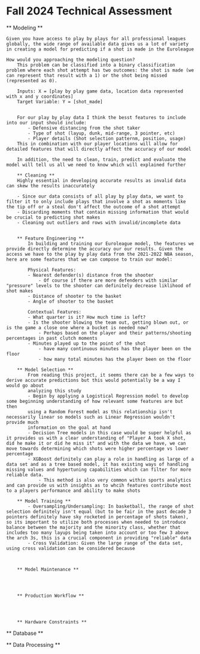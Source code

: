 # Fall 2024 Technical Assessment

** Modeling **

    Given you have access to play by plays for all professional leagues globally, the wide range of available data gives us a lot of variety in creating a model for predicting if a shot is made in the Euroleague

    How would you approaching the modeling question?
        This problem can be classified into a binary classification problem where each shot attempt has two outcomes: the shot is made (we can represent that result with a 1) or the shot being missed (represented as 0).

        Inputs: X = [play by play game data, location data represented with x and y coordinates]
        Target Variable: Y = [shot_made]


        For our play by play data I think the besst features to include into our input should include:
            - Defensive distancing from the shot taker
            - Type of shot (layup, dunk, mid-range, 3 pointer, etc)
            - Player details (Shot selection patternm, position, usage)
        This in combination with our player locations will allow for detailed features that will directly affect the accuracy of our model

        In addition, the need to clean, train, predict and evaluate the model will tell us all we need to know which will explained further

        ** Cleaning **
        Highly essential in developing accurate results as invalid data can skew the results inaccurately

        - Since our data consists of all play by play data, we want to filter it to only include plays that involve a shot as moments like the tip off or a steal don't affect the outcome of a shot attempt
        - Discarding moments that contain missing information that would be crucial to predicting shot makes
        - Cleaning out outliers and rows with invalid/incomplete data


        ** Feature Engineering **
            In building and training our Euroleague model, the features we provide directly determine the accuracy our our results. Given the access we have to the play by play data from the 2021-2022 NBA season, here are some features that we can compose to train our model:

            Physical Features:
            - Nearest defender(s) distance from the shooter
                - Of course if there are more defenders with similar "pressure" levels to the shooter can definitely decrease liklihood of shot makes
            - Distance of shooter to the basket
            - Angle of shooter to the basket

            Contextual Features:
            - What quarter is it? How much time is left?
            - Is the shooter blowing the team out, getting blown out, or is the game a close one where a bucket is needed now?
                - Perhaps based on the player and their patterns/shooting percentages in past clutch moments
            - Minutes played up to the point of the shot
                - have many continuous minutes has the player been on the floor
                - how many total minutes has the player been on the floor

        ** Model Selection **
            From reading this project, it seems there can be a few ways to derive accurate predictions but this would potentially be a way I would go about
            analyzing this study
            - Begin by applying a Logistical Regression model to develop some beginning understanding of how relevant some features are but then
            using a Random Forest model as this relationship isn't necessarily linear so models such as Linear Regression wouldn't provide much
            information on the goal at hand
            - Decision Tree models in this case would be super helpful as it provides us with a clear understanding of "Player A took X shot, did he make it or did he miss it" and with the data we have, we can move towards determining which shots were higher percentage vs lower percentage
            - XGBoost definitely can play a role in handling as large of a data set and as a tree based model, it has existing ways of handling missing values and hypertuning capabilities which can filter for more reliable data.
                - This method is also very common within sports analytics and can provide us with insights as to whcih features contribute most to a players performance and ability to make shots

        ** Model Training **
            - Oversampling/Undersampling: In basketball, the range of shot selection definitely isn't equal (but to be fair in the past decade 3 pointers definitely have sky rocketed in percentage of shots taken), so its important to utilize both processes when needed to introduce balance between the majority and the minority class, whether that includes too many layups being taken into account or too few 3 above the arch 3s, this is a crucial component in providing "reliable" data
            - Cross Validation: Given the large range of the data set, using cross validation can be considered because



        ** Model Maintenance **




        ** Production Workflow **




        ** Hardware Constraints **

** Database **

** Data Processing **
